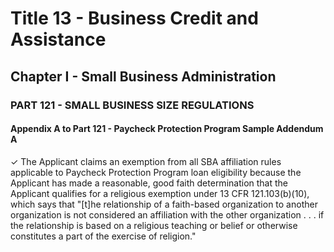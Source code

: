 
# Title 13 - Business Credit and Assistance
## Chapter I - Small Business Administration
### PART 121 - SMALL BUSINESS SIZE REGULATIONS
#### Appendix A to Part 121 - Paycheck Protection Program Sample Addendum A

&#x2713; The Applicant claims an exemption from all SBA affiliation rules applicable to Paycheck Protection Program loan eligibility because the Applicant has made a reasonable, good faith determination that the Applicant qualifies for a religious exemption under 13 CFR 121.103(b)(10), which says that "[t]he relationship of a faith-based organization to another organization is not considered an affiliation with the other organization . . . if the relationship is based on a religious teaching or belief or otherwise constitutes a part of the exercise of religion."
